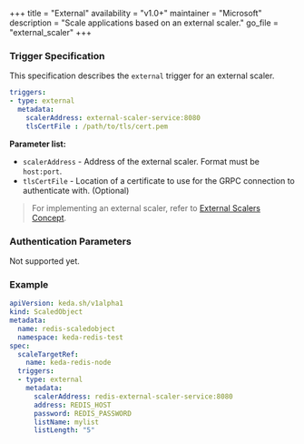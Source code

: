 +++
title = "External"
availability = "v1.0+"
maintainer = "Microsoft"
description = "Scale applications based on an external scaler."
go_file = "external_scaler"
+++

### Trigger Specification

This specification describes the `external` trigger for an external scaler.

```yaml
triggers:
- type: external
  metadata:
    scalerAddress: external-scaler-service:8080
    tlsCertFile : /path/to/tls/cert.pem
```

**Parameter list:**

- `scalerAddress` - Address of the external scaler. Format must be `host:port`.
- `tlsCertFile` - Location of a certificate to use for the GRPC connection to authenticate with. (Optional)

> For implementing an external scaler, refer to [External Scalers Concept](../concepts/external-scalers.md).

### Authentication Parameters

Not supported yet.

### Example

```yaml
apiVersion: keda.sh/v1alpha1
kind: ScaledObject
metadata:
  name: redis-scaledobject
  namespace: keda-redis-test
spec:
  scaleTargetRef:
    name: keda-redis-node
  triggers:
  - type: external
    metadata:
      scalerAddress: redis-external-scaler-service:8080
      address: REDIS_HOST
      password: REDIS_PASSWORD
      listName: mylist
      listLength: "5"
```
